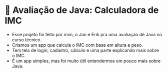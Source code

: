 # 📁 Avaliação de Java: Calculadora de IMC
- Esse projeto foi feito por mim, o Jan e Erik pra uma avaliação de Java no curso técnico.
- Criamos um app que calcula o IMC com base em altura e peso.
- Tem tela de login, cadastro, cálculo e uma parte explicando mais sobre o IMC.
- É um app simples, mas foi muito útil entendermos um pouco mais sobre Java.
